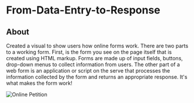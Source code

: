 # From-Data-Entry-to-Response

## About
Created a visual to show users how online forms work. There are two parts to a working form. First, is the form you see on the page itself that is created using HTML markup. Forms are made up of input fields, buttons, drop-down menus to collect information from users. The other part of a web form is an application or script on the serve that processes the information collected by the form and returns an appropriate response. It's what makes the form work!

![Online Petition](https://user-images.githubusercontent.com/70718104/159304308-fb90d32d-2bed-40a2-9278-93864da0cf58.png)
